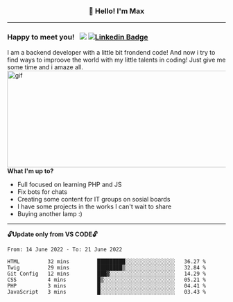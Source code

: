 ### <p align="center">👋 Hello! I'm Max</p>

--------

### Happy to meet you! &nbsp; ![](https://komarev.com/ghpvc/?username=romartiny) [![Linkedin Badge](https://img.shields.io/badge/-LinkedIn-0e76a8?style=flat-square&logo=Linkedin&logoColor=white)](https://www.linkedin.com/in/romartiny/)

I am a backend developer with a little bit frondend code! And now i try to find ways to improove the world with my little talents in coding! Just give me some time and i amaze all.
<img align="right" alt="gif" src="https://64.media.tumblr.com/e1c5da7500447ac51ab1661819d6f4b2/1a4296433cef4166-8b/s1280x1920/b8361cd88301da5372f86efff22d950c16dbed9b.gif" width="530" height="223" />

**What I'm up to?**

- Full focused on learning PHP and JS
- Fix bots for chats
- Creating some content for IT groups on sosial boards
- I have some projects in the works I can't wait to share
- Buying another lamp :) 

-------

**🔓Update only from VS CODE🔓**

<!--START_SECTION:waka-->

```text
From: 14 June 2022 - To: 21 June 2022

HTML         32 mins         █████████░░░░░░░░░░░░░░░░   36.27 %
Twig         29 mins         ████████▒░░░░░░░░░░░░░░░░   32.84 %
Git Config   12 mins         ███▓░░░░░░░░░░░░░░░░░░░░░   14.29 %
CSS          4 mins          █▒░░░░░░░░░░░░░░░░░░░░░░░   05.21 %
PHP          3 mins          █░░░░░░░░░░░░░░░░░░░░░░░░   04.41 %
JavaScript   3 mins          █░░░░░░░░░░░░░░░░░░░░░░░░   03.43 %
```

<!--END_SECTION:waka-->
